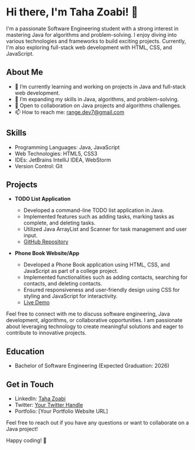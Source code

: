 # Hi there, I'm Taha Zoabi! 👋

I'm a passionate Software Engineering student with a strong interest in mastering Java for algorithms and problem-solving. I enjoy diving into various technologies and frameworks to build exciting projects. Currently, I'm also exploring full-stack web development with HTML, CSS, and JavaScript.

## About Me

- 🔭 I’m currently learning and working on projects in Java and full-stack web development.
- 🌱 I’m expanding my skills in Java, algorithms, and problem-solving.
- 💼 Open to collaboration on Java projects and algorithms challenges.
- 📫 How to reach me: range.dev7@gmail.com

## Skills

- Programming Languages: Java, JavaScript
- Web Technologies: HTML5, CSS3
- IDEs: JetBrains IntelliJ IDEA, WebStorm
- Version Control: Git

## Projects

- **TODO List Application**
  - Developed a command-line TODO list application in Java.
  - Implemented features such as adding tasks, marking tasks as complete, and deleting tasks.
  - Utilized Java ArrayList and Scanner for task management and user input.
  - [GitHub Repository](https://github.com/TahaZoabi/todo-list-java)

- **Phone Book Website/App**
  - Developed a Phone Book application using HTML, CSS, and JavaScript as part of a college project.
  - Implemented functionalities such as adding contacts, searching for contacts, and deleting contacts.
  - Ensured responsiveness and user-friendly design using CSS for styling and JavaScript for interactivity.
  - [Live Demo](https://tahazoabi.github.io/Phone-Book/)

Feel free to connect with me to discuss software engineering, Java development, algorithms, or collaborative opportunities. I am passionate about leveraging technology to create meaningful solutions and eager to contribute to innovative projects.

## Education

- Bachelor of Software Engineering (Expected Graduation: 2026)

## Get in Touch

- LinkedIn: [Taha Zoabi](https://www.linkedin.com/in/taha-zoabi-788420306/)
- Twitter: [Your Twitter Handle](https://twitter.com/your-twitter-handle)
- Portfolio: [Your Portfolio Website URL]

Feel free to reach out if you have any questions or want to collaborate on a Java project!

Happy coding! 🚀
